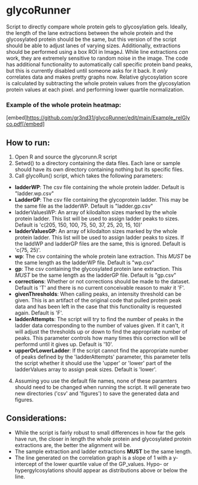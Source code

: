 # glycoRunner
Script to directly compare whole protein gels to glycosylation gels. Ideally, the length of the lane extractions between the whole protein and the glycosylated protein should be the same, but this version of the script should be able to adjust lanes of varying sizes.
Additionally, extractions should be performed using a box ROI in ImageJ. While line extractions *can* work, they are extremely sensitive to random noise in the image.
The code has additional functionality to automatically call specific protein band peaks, but this is currently disabled until someone asks for it back. It *only* correlates data and makes pretty graphs now.
Relative glycosylation score is calculated by subtracting the whole protein values from the glycosylation protein values at each pixel. and performing lower quartile normalization.

### Example of the whole protein heatmap:
[embed]https://github.com/gr3nd31/glycoRunner/edit/main/Example_relGlyco.pdf[/embed]

## How to run:

1. Open R and source the glycorunn.R script
2. Setwd() to a directory containing the data files. Each lane or sample should have its own directory containing nothing but its specific files.
3. Call glycoRun() script, which takes the following parameters:
  - **ladderWP**: The csv file containing the whole protein ladder. Default is "ladder.wp.csv"
  - **LadderGP**: The csv file containing the glycoprotein ladder. This may be the same file as the ladderWP. Default is "ladder.gp.csv"
  - ladderValuesWP: An array of kilodalton sizes marked by the whole protein ladder. This list will be used to assign ladder peaks to sizes. Default is 'c(205, 150, 100, 75, 50, 37, 25, 20, 15, 10)'
  - **ladderValuesGP**: An array of kilodalton sizes marked by the whole protein ladder. This list will be used to assign ladder peaks to sizes. If the laddWP and ladderGP files are the same, this is ignored. Default is 'c(75, 25)'.
  - **wp**: The csv containing the whole protein lane extraction. This *MUST* be the same length as the ladderWP file. Default is "wp.csv"
  - **gp**: The csv containing the glycosylated protein lane extraction. This *MUST* be the same length as the ladderGP file. Default is "gp.csv"
  - **corrections**: Whether or not corrections should be made to the dataset. Default is 'T' and there is no current conceivable reason to makr it 'F'.
  - **givenThresholds**: When calling peaks, an intensity threshold can be given. This is an artifact of the original code that pulled protein peak data and has been left in the case that this functionality is requested again. Default is 'F'.
  - **ladderAttempts**: The script will try to find the number of peaks in the ladder data corresponding to the number of values given. If it can't, it will adjust the thresholds up or down to find the appropriate number of peaks. This parameter controls how many times this correction will be performd until it gives up. Default is '10'.
  - **upperOrLowerLadder**: If the script cannot find the appropriate number of peaks defined by the 'ladderAttempts' parameter, this parameter tells the script whether it should use the 'upper' or 'lower' part of the ladderValues array to assign peak sizes. Default is 'lower'.
  
4. Assuming you use the default file names, none of these paramters should need to be changed when running the script. It will generate two new directories ('csv' and 'figures') to save the generated data and figures.

## Considerations:
- While the script is fairly robust to small differences in how far the gels have run, the closer in length the whole protein and glycosylated protein extractions are, the better the alignment will be.
- The sample extraction and ladder extractions **MUST** be the same length.
- The line generated on the correlation graph is a slope of 1 with a y-intercept of the lower quartile value of the GP_values. Hypo- or hypergylcosylations should appear as distributions above or below the line.
